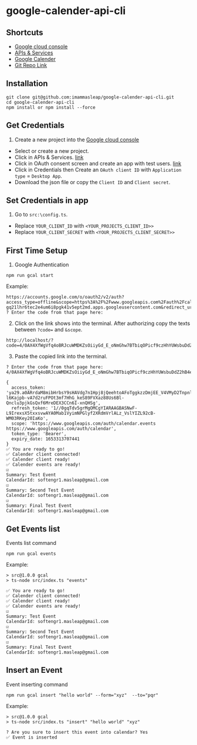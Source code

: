 # google-calender-api-cli

## Shortcuts
* <a href="https://console.cloud.google.com/">Google cloud console</a>
* <a href="https://console.cloud.google.com/apis?">APIs & Services</a>
* <a href="https://calendar.google.com/calendar/">Google Calender</a>
* <a href="https://github.com/imammasleap/google-calender-api-cli">Git Repo Link</a>

## Installation
```
git clone git@github.com:imammasleap/google-calender-api-cli.git
cd google-calender-api-cli
npm install or npm install --force
```

## Get Credentials

1) Create a new project into the <a href="https://console.cloud.google.com/">Google cloud console</a>

* Select or create a new project.
* Click in APIs & Services. <a href="https://console.cloud.google.com/apis?">link</a>
* Click in OAuth consent screen and create an app with test users. <a href="https://console.cloud.google.com/apis/credentials?">link</a>
* Click in Credentials then Create an ``OAuth client ID`` with ``Application type`` = ``Desktop App``.
* Download the json file or copy the ``Client ID`` and ``Client secret``.

## Set Credentials in app

1) Go to ``src:\config.ts``.
* Replace ``YOUR_CLIENT_ID`` with ``<YOUR_PROJECTS_CLIENT_ID>>``
* Replace ``YOUR_CLIENT_SECRET`` with ``<YOUR_PROJECTS_CLIENT_SECRET>>``

## First Time Setup
1) Google Authentication
```commandline
npm run gcal start
```
Example:
```text
https://accounts.google.com/o/oauth2/v2/auth?access_type=offline&scope=https%3A%2F%2Fwww.googleapis.com%2Fauth%2Fcalendar%20https%3A%2F%2Fwww.googleapis.com%2Fauth%2Fcalendar.events&response_type=code&client_id=1091527423729-gq21lhr6tec2e4um6i8pgk41v5ept2md.apps.googleusercontent.com&redirect_uri=http%3A%2F%2Flocalhost
? Enter the code from that page here: 
```
2) Click on the link shows into the terminal. After authorizing copy the texts between ``?code=`` and ``&scope``.
```text
http://localhost/?code=4/0AX4XfWgVfq4oBRJcuWMDKZsOiiyGd_E_oNmGhw7BTbiqOPicf9czHhYUWsbuDdZ2hB4eLA&scope=https://www.googleapis.com/auth/calendar.events%20https://www.googleapis.com/auth/calendar
```

3) Paste the copied link into the terminal.
```text
? Enter the code from that page here: 4/0AX4XfWgVfq4oBRJcuWMDKZsOiiyGd_E_oNmGhw7BTbiqOPicf9czHhYUWsbuDdZ2hB4eLA

{
  access_token: 'ya29.a0ARrdaM8mibHrbsY9sHAVdg7n1Hpj8jQeehtoAFoTggkzzDmjEE_V4VMyD2Tnpnl6lvNuI80YHjeL-l6Kajpb-vA7d2ruFPOt3mf7HhG_keS89FVXaz88Us6Bl-Qnclu3pjkGsQxf6MreDEX3CCn6I-xnQHSg',
  refresh_token: '1//0gqTdv5grMgOMCgYIARAAGBASNwF-L9IrexsX5txxsvwAYA0Mab1VyimNPGlyf2XRdmVrlALz_VslYIZL92cB-WM03RKey20IaKo',
  scope: 'https://www.googleapis.com/auth/calendar.events https://www.googleapis.com/auth/calendar',
  token_type: 'Bearer',
  expiry_date: 1653313707441
}
✅ You are ready to go!
✅ Calender client connected!
✅ Calender client ready!
✅ Calender events are ready!
☑️
Summary: Test Event
CalendarId: softengr1.masleap@gmail.com
☑️
Summary: Second Test Event
CalendarId: softengr1.masleap@gmail.com
☑️
Summary: Final Test Event
CalendarId: softengr1.masleap@gmail.com
```

## Get Events list
Events list command
```commandline
npm run gcal events
```
Example:
```text
> src@1.0.0 gcal
> ts-node src/index.ts "events"

✅ You are ready to go!
✅ Calender client connected!
✅ Calender client ready!
✅ Calender events are ready!
☑️
Summary: Test Event
CalendarId: softengr1.masleap@gmail.com
☑️
Summary: Second Test Event
CalendarId: softengr1.masleap@gmail.com
☑️
Summary: Final Test Event
CalendarId: softengr1.masleap@gmail.com
```

## Insert an Event
Event inserting command
```commandline
npm run gcal insert "hello world" --form="xyz"  --to="pqr"
```
Example:
```text
> src@1.0.0 gcal
> ts-node src/index.ts "insert" "hello world" "xyz"

? Are you sure to insert this event into calendar? Yes
✅ Event is inserted
```

